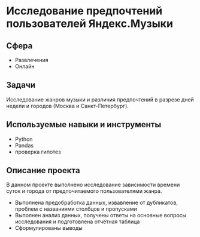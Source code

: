 # Исследование предпочтений пользователей Яндекс.Музыки

## Сфера
* Развлечения
* Онлайн

## Задачи
Исследование жанров музыки и различия предпочтений в разрезе дней недели и городов (Москва и Санкт-Петербург).

## Используемые навыки и инструменты
* Python
* Pandas
* проверка гипотез

## Описание проекта
В данном проекте выполнено исследование зависимости времени суток и города от предпочитаемого пользователями жанра.
* Выполнена предобработка данных, извавление от дубликатов, проблем с названиями столбцов и пропусками
* Выполнен анализ данных, получены ответы на основные вопросы исследования и подготовлена отчётная таблица
* Сформулированы выводы

